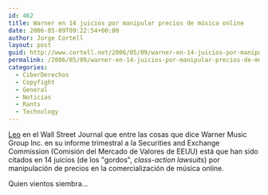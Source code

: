 ```yaml
---
id: 462
title: Warner en 14 juicios por manipular precios de música online
date: 2006-05-09T09:22:54+00:00
author: Jorge Cortell
layout: post
guid: http://www.cortell.net/2006/05/09/warner-en-14-juicios-por-manipular-precios-de-musica-online/
permalink: /2006/05/09/warner-en-14-juicios-por-manipular-precios-de-musica-online/
categories:
  - CiberDerechos
  - Copyfight
  - General
  - Noticias
  - Rants
  - Technology
---
```

[Leo](http://online.wsj.com/article/SB114682777710844792.html?) en el Wall Street Journal que entre las cosas que dice Warner Music Group Inc. en su informe trimestral a la Securities and Exchange Commission (Comisión del Mercado de Valores de EEUU) está que han sido citados en 14 juicios (de los "gordos", _class-action lawsuits_) por manipulación de precios en la comercialización de música online.

Quien vientos siembra...